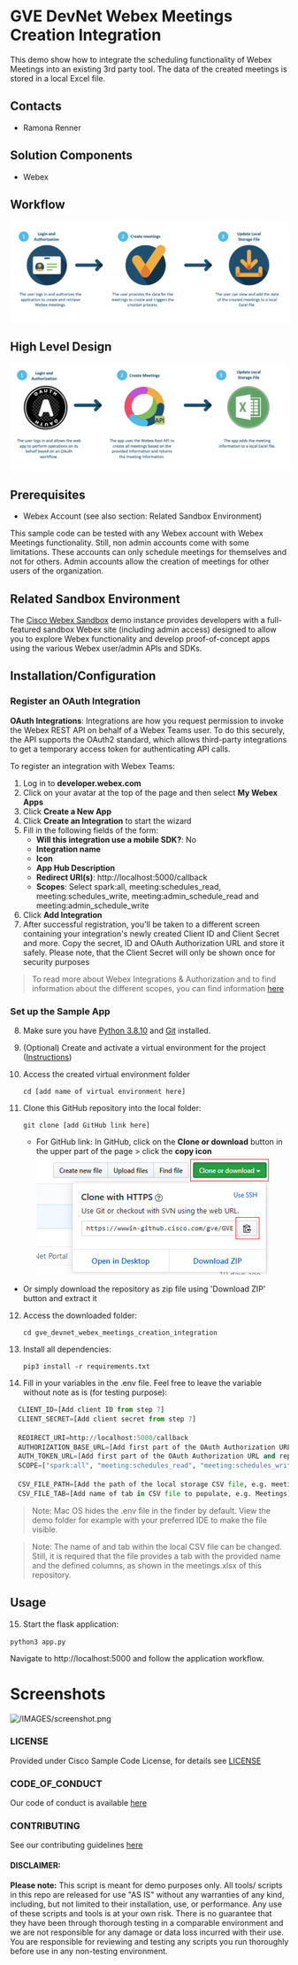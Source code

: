 # GVE DevNet Webex Meetings Creation Integration 

This demo show how to integrate the scheduling functionality of Webex Meetings into an existing 3rd party tool. The data of the created meetings is stored in a local Excel file. 

## Contacts
* Ramona Renner

## Solution Components
* Webex

## Workflow

![workflow](/IMAGES/workflow.png)

## High Level Design

![High level design of PoV](/IMAGES/high_level_design.png)


## Prerequisites
* Webex Account (see also section: Related Sandbox Environment)

This sample code can be tested with any Webex account with Webex Meetings functionality. Still, non admin accounts come with some limitations. These accounts can only schedule meetings for themselves and not for others. Admin accounts allow the creation of meetings for other users of the organization.


## Related Sandbox Environment

The [Cisco Webex Sandbox](https://devnetsandbox.cisco.com/RM/Diagram/Index/cf7eca30-b4e8-44be-a529-e25a1c078ab3?diagramType=Topology) demo instance provides developers with a full-featured sandbox Webex site (including admin access) designed to allow you to explore Webex functionality and develop proof-of-concept apps using the various Webex user/admin APIs and SDKs.


## Installation/Configuration

### Register an OAuth Integration

**OAuth Integrations**: Integrations are how you request permission to invoke the Webex REST API on behalf of a Webex Teams user. To do this securely, the API supports the OAuth2 standard, which allows third-party integrations to get a temporary access token for authenticating API calls. 

To register an integration with Webex Teams:
1. Log in to **developer.webex.com**
2. Click on your avatar at the top of the page and then select **My Webex Apps**
3. Click **Create a New App**
4. Click **Create an Integration** to start the wizard
5. Fill in the following fields of the form:
   * **Will this integration use a mobile SDK?**: No
   * **Integration name**
   * **Icon**
   * **App Hub Description**
   * **Redirect URI(s)**: http://localhost:5000/callback
   * **Scopes**: Select spark:all, meeting:schedules_read, meeting:schedules_write, meeting:admin_schedule_read and meeting:admin_schedule_write
6. Click **Add Integration**
7. After successful registration, you'll be taken to a different screen containing your integration's newly created Client ID and Client Secret and more. Copy the secret, ID and OAuth Authorization URL and store it safely. Please note, that the Client Secret will only be shown once for security purposes

  > To read more about Webex Integrations & Authorization and to find information about the different scopes, you can find information [here](https://developer.webex.com/docs/integrations)

### Set up the Sample App

8. Make sure you have [Python 3.8.10](https://www.python.org/downloads/) and [Git](https://git-scm.com/book/en/v2/Getting-Started-Installing-Git) installed.

9. (Optional) Create and activate a virtual environment for the project ([Instructions](https://docs.python.org/3/tutorial/venv.html))   

10. Access the created virtual environment folder
    ```
    cd [add name of virtual environment here] 
    ```

11. Clone this GitHub repository into the local folder:  
    ```
    git clone [add GitHub link here]
    ```
    * For GitHub link: 
      In GitHub, click on the **Clone or download** button in the upper part of the page > click the **copy icon**  
      ![/IMAGES/giturl.png](/IMAGES/giturl.png)
  * Or simply download the repository as zip file using 'Download ZIP' button and extract it

12. Access the downloaded folder:  
    ```
    cd gve_devnet_webex_meetings_creation_integration
    ```

13. Install all dependencies:
    ```
    pip3 install -r requirements.txt
    ```

14. Fill in your variables in the .env file. Feel free to leave the variable without note as is (for testing purpose): 

  ```python
    CLIENT_ID=[Add client ID from step 7] 
    CLIENT_SECRET=[Add client secret from step 7] 

    REDIRECT_URI=http://localhost:5000/callback
    AUTHORIZATION_BASE_URL=[Add first part of the OAuth Authorization URL from step 7, e.g. https://webexapis.com/v1/authorize]
    AUTH_TOKEN_URL=[Add first part of the OAuth Authorization URL and replace the string "authorize" with "access_token" from step 7, e.g. https://webexapis.com/v1/access_token]
    SCOPE=["spark:all", "meeting:schedules_read", "meeting:schedules_write", "meeting:admin_schedule_read", "meeting:admin_schedule_write"]

    CSV_FILE_PATH=[Add the path of the local storage CSV file, e.g. meetings.xlsx or /Users/xxx/Desktop/meetings.xlsx]
    CSV_FILE_TAB=[Add name of tab in CSV file to populate, e.g. Meetings]

  ```
> Note: Mac OS hides the .env file in the finder by default. View the demo folder for example with your preferred IDE to make the file visible.

> Note: The name of and tab within the local CSV file can be changed. Still, it is required that the file provides a tab with the provided name and the defined columns, as shown in the meetings.xlsx of this repository. 


## Usage

15. Start the flask application:   

```python3 app.py```

Navigate to http://localhost:5000 and follow the application workflow.


# Screenshots

![/IMAGES/screenshot.png](/IMAGES/screenshot.png)

### LICENSE

Provided under Cisco Sample Code License, for details see [LICENSE](LICENSE.md)

### CODE_OF_CONDUCT

Our code of conduct is available [here](CODE_OF_CONDUCT.md)

### CONTRIBUTING

See our contributing guidelines [here](CONTRIBUTING.md)

#### DISCLAIMER:
<b>Please note:</b> This script is meant for demo purposes only. All tools/ scripts in this repo are released for use "AS IS" without any warranties of any kind, including, but not limited to their installation, use, or performance. Any use of these scripts and tools is at your own risk. There is no guarantee that they have been through thorough testing in a comparable environment and we are not responsible for any damage or data loss incurred with their use.
You are responsible for reviewing and testing any scripts you run thoroughly before use in any non-testing environment.